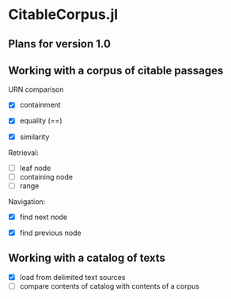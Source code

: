 # CitableCorpus.jl


## Plans for version 1.0

## Working with a corpus of citable passages


URN comparison

- [x] containment
- [x] equality (==)
- [x] similarity


Retrieval:

- [ ] leaf node
- [ ] containing node
- [ ] range

Navigation:

- [x] find next node
- [x] find previous node


## Working with a catalog of texts

- [x] load from delimited text sources
- [ ] compare contents of catalog with contents of a corpus
